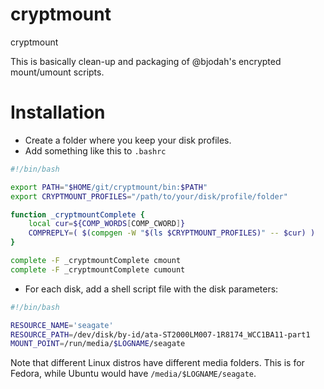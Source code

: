 # cryptmount
cryptmount

This is basically clean-up and packaging of @bjodah's encrypted mount/umount
scripts.

# Installation

- Create a folder where you keep your disk profiles.
- Add something like this to `.bashrc`

```bash
#!/bin/bash

export PATH="$HOME/git/cryptmount/bin:$PATH"
export CRYPTMOUNT_PROFILES="/path/to/your/disk/profile/folder"

function _cryptmountComplete {
    local cur=${COMP_WORDS[COMP_CWORD]}
    COMPREPLY=( $(compgen -W "$(ls $CRYPTMOUNT_PROFILES)" -- $cur) )
}

complete -F _cryptmountComplete cmount
complete -F _cryptmountComplete cumount
```

- For each disk, add a shell script file with the disk parameters:

```bash
#!/bin/bash

RESOURCE_NAME='seagate'
RESOURCE_PATH=/dev/disk/by-id/ata-ST2000LM007-1R8174_WCC1BA11-part1
MOUNT_POINT=/run/media/$LOGNAME/seagate
```

Note that different Linux distros have different media folders. This is for
Fedora, while Ubuntu would have ``/media/$LOGNAME/seagate``.

